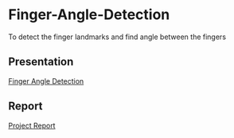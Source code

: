 # Finger-Angle-Detection
To detect the finger landmarks and find angle between the fingers

## Presentation
[Finger Angle Detection](https://docs.google.com/presentation/d/1JWF7-G_TO_3tD-xYB0_mHHSZmGSRPIYiE2524F2eIuQ/edit#slide=id.g127b12a9219_0_106)

## Report
[Project Report](https://docs.google.com/document/d/1iH6Mzk4m0g37jGwzzhZIACFNH-kdSPzF6sL_pImlSjU/edit)